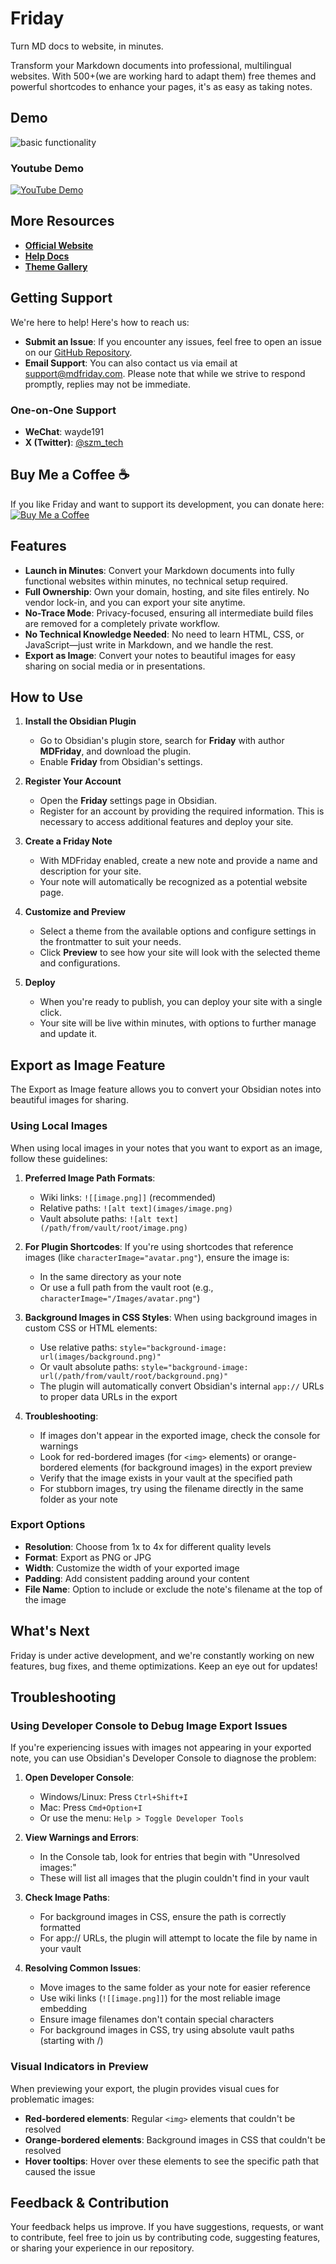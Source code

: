 # Friday

Turn MD docs to website, in minutes.

Transform your Markdown documents into professional, multilingual websites. 
With 500+(we are working hard to adapt them) free themes and powerful shortcodes to enhance your pages, it's as easy as taking notes.

## Demo

![basic functionality](https://raw.githubusercontent.com/mdfriday/obsidian-friday-plugin/main/demo/demo-preview.gif)

### Youtube Demo

[![YouTube Demo](https://img.youtube.com/vi/LiU-FeT7n28/0.jpg)](https://youtu.be/LiU-FeT7n28?si=6QZZXeIdxMdLl-IP)

## More Resources

- **[Official Website](https://mdfriday.com)**
- **[Help Docs](https://help.mdfriday.com)**
- **[Theme Gallery](https://gallery.mdfriday.com)**

## Getting Support

We're here to help! Here's how to reach us:

- **Submit an Issue**: If you encounter any issues, feel free to open an issue on our [GitHub Repository](https://github.com/mdfriday/obsidian-friday-plugin/issues).
- **Email Support**: You can also contact us via email at [support@mdfriday.com](mailto:support@mdfriday.com). Please note that while we strive to respond promptly, replies may not be immediate.

### One-on-One Support

- **WeChat**: wayde191
- **X (Twitter)**: [@szm_tech](https://x.com/szm_tech)

## Buy Me a Coffee ☕

If you like Friday and want to support its development, you can donate here:  
[![Buy Me a Coffee](https://www.paypal.com/en_US/i/btn/btn_donate_LG.gif)](https://paypal.me/mdfriday?country.x=C2&locale.x=zh_XC)

## Features

- **Launch in Minutes**: Convert your Markdown documents into fully functional websites within minutes, no technical setup required.
- **Full Ownership**: Own your domain, hosting, and site files entirely. No vendor lock-in, and you can export your site anytime.
- **No-Trace Mode**: Privacy-focused, ensuring all intermediate build files are removed for a completely private workflow.
- **No Technical Knowledge Needed**: No need to learn HTML, CSS, or JavaScript—just write in Markdown, and we handle the rest.
- **Export as Image**: Convert your notes to beautiful images for easy sharing on social media or in presentations.

## How to Use

1. **Install the Obsidian Plugin**
	- Go to Obsidian's plugin store, search for **Friday** with author **MDFriday**, and download the plugin.
	- Enable **Friday** from Obsidian's settings.

2. **Register Your Account**
	- Open the **Friday** settings page in Obsidian.
	- Register for an account by providing the required information. This is necessary to access additional features and deploy your site.

3. **Create a Friday Note**
	- With MDFriday enabled, create a new note and provide a name and description for your site.
	- Your note will automatically be recognized as a potential website page.

4. **Customize and Preview**
	- Select a theme from the available options and configure settings in the frontmatter to suit your needs.
	- Click **Preview** to see how your site will look with the selected theme and configurations.

5. **Deploy**
	- When you're ready to publish, you can deploy your site with a single click.
	- Your site will be live within minutes, with options to further manage and update it.

## Export as Image Feature

The Export as Image feature allows you to convert your Obsidian notes into beautiful images for sharing.

### Using Local Images

When using local images in your notes that you want to export as an image, follow these guidelines:

1. **Preferred Image Path Formats**:
   - Wiki links: `![[image.png]]` (recommended)
   - Relative paths: `![alt text](images/image.png)`
   - Vault absolute paths: `![alt text](/path/from/vault/root/image.png)`

2. **For Plugin Shortcodes**:
   If you're using shortcodes that reference images (like `characterImage="avatar.png"`), ensure the image is:
   - In the same directory as your note
   - Or use a full path from the vault root (e.g., `characterImage="/Images/avatar.png"`)

3. **Background Images in CSS Styles**:
   When using background images in custom CSS or HTML elements:
   - Use relative paths: `style="background-image: url(images/background.png)"`
   - Or vault absolute paths: `style="background-image: url(/path/from/vault/root/background.png)"`
   - The plugin will automatically convert Obsidian's internal `app://` URLs to proper data URLs in the export

4. **Troubleshooting**:
   - If images don't appear in the exported image, check the console for warnings
   - Look for red-bordered images (for `<img>` elements) or orange-bordered elements (for background images) in the export preview
   - Verify that the image exists in your vault at the specified path
   - For stubborn images, try using the filename directly in the same folder as your note

### Export Options

- **Resolution**: Choose from 1x to 4x for different quality levels
- **Format**: Export as PNG or JPG
- **Width**: Customize the width of your exported image
- **Padding**: Add consistent padding around your content
- **File Name**: Option to include or exclude the note's filename at the top of the image

## What's Next

Friday is under active development, and we're constantly working on new features, bug fixes, and theme optimizations. 
Keep an eye out for updates!

## Troubleshooting

### Using Developer Console to Debug Image Export Issues

If you're experiencing issues with images not appearing in your exported note, you can use Obsidian's Developer Console to diagnose the problem:

1. **Open Developer Console**:
   - Windows/Linux: Press `Ctrl+Shift+I`
   - Mac: Press `Cmd+Option+I`
   - Or use the menu: `Help > Toggle Developer Tools`

2. **View Warnings and Errors**:
   - In the Console tab, look for entries that begin with "Unresolved images:"
   - These will list all images that the plugin couldn't find in your vault

3. **Check Image Paths**:
   - For background images in CSS, ensure the path is correctly formatted 
   - For app:// URLs, the plugin will attempt to locate the file by name in your vault

4. **Resolving Common Issues**:
   - Move images to the same folder as your note for easier reference
   - Use wiki links (`![[image.png]]`) for the most reliable image embedding
   - Ensure image filenames don't contain special characters
   - For background images in CSS, try using absolute vault paths (starting with /)

### Visual Indicators in Preview

When previewing your export, the plugin provides visual cues for problematic images:

- **Red-bordered elements**: Regular `<img>` elements that couldn't be resolved
- **Orange-bordered elements**: Background images in CSS that couldn't be resolved
- **Hover tooltips**: Hover over these elements to see the specific path that caused the issue

## Feedback & Contribution

Your feedback helps us improve. 
If you have suggestions, requests, or want to contribute, feel free to join us by contributing code, suggesting features, or sharing your experience in our repository.

